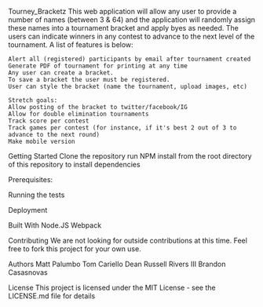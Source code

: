  Tourney_Bracketz
This web application will allow any user to provide a number of names (between 3 & 64) and the application will randomly assign these names into a tournament bracket and apply byes as needed. The users can indicate winners in any contest to advance to the next level of the tournament. A list of features is below:

    Alert all (registered) participants by email after tournament created
    Generate PDF of tournament for printing at any time
    Any user can create a bracket.
    To save a bracket the user must be registered.
    User can style the bracket (name the tournament, upload images, etc)

    Stretch goals:
    Allow posting of the bracket to twitter/facebook/IG
    Allow for double elimination tournaments
    Track score per contest
    Track games per contest (for instance, if it's best 2 out of 3 to advance to the next round)
    Make mobile version


Getting Started
Clone the repository
run NPM install from the root directory of this repository to install dependencies

Prerequisites:

Running the tests

Deployment


Built With
Node.JS
Webpack


Contributing
We are not looking for outside contributions at this time. Feel free to fork this project for your own use.

Authors
Matt Palumbo
Tom Cariello
Dean Russell Rivers III
Brandon Casasnovas


License
This project is licensed under the MIT License - see the LICENSE.md file for details


